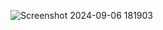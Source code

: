 ![Screenshot 2024-09-06 181903](https://github.com/user-attachments/assets/5780186f-2088-420c-ae81-c8e91779e6bb)
